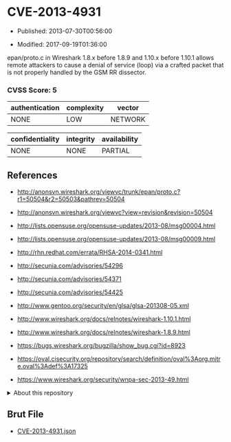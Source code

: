 # CVE-2013-4931

- Published: 2013-07-30T00:56:00

- Modified: 2017-09-19T01:36:00

epan/proto.c in Wireshark 1.8.x before 1.8.9 and 1.10.x before 1.10.1 allows remote attackers to cause a denial of service (loop) via a crafted packet that is not properly handled by the GSM RR dissector.

### CVSS Score: **5**

| authentication | complexity | vector |
| --- | --- | --- |
| NONE | LOW | NETWORK |

| confidentiality | integrity | availability |
| --- | --- | --- |
| NONE | NONE | PARTIAL |

## References

* http://anonsvn.wireshark.org/viewvc/trunk/epan/proto.c?r1=50504&r2=50503&pathrev=50504

* http://anonsvn.wireshark.org/viewvc?view=revision&revision=50504

* http://lists.opensuse.org/opensuse-updates/2013-08/msg00004.html

* http://lists.opensuse.org/opensuse-updates/2013-08/msg00009.html

* http://rhn.redhat.com/errata/RHSA-2014-0341.html

* http://secunia.com/advisories/54296

* http://secunia.com/advisories/54371

* http://secunia.com/advisories/54425

* http://www.gentoo.org/security/en/glsa/glsa-201308-05.xml

* http://www.wireshark.org/docs/relnotes/wireshark-1.10.1.html

* http://www.wireshark.org/docs/relnotes/wireshark-1.8.9.html

* https://bugs.wireshark.org/bugzilla/show_bug.cgi?id=8923

* https://oval.cisecurity.org/repository/search/definition/oval%3Aorg.mitre.oval%3Adef%3A17325

* https://www.wireshark.org/security/wnpa-sec-2013-49.html

<details>
<summary>About this repository</summary> 

  This repository is part of the project [Live Hack CVE](https://github.com/Live-Hack-CVE). Main website can be found [www.live-hack.org](https://www.live-hack.org) 
  
  Made by [Sn0wAlice](https://github.com/Sn0wAlice) for the people that care about security and need to have a feed of the latest CVEs. Hope you enjoy it, don't forget to star the repo and follow me on [Twitter](https://twitter.com/Sn0wAlice) and [Github](https://github.com/Sn0wAlice). And that is my [personnal website](https://www.alice-snow.me/)

  - [Home Page](https://github.com/Live-Hack-CVE)
  - [Framework](https://github.com/Live-Hack-CVE/cve-framework)
  - [CVE database](https://github.com/Live-Hack-CVE/full_database)
  - [Changelog](https://github.com/Live-Hack-CVE/Changelog)
</details>

## Brut File

* [CVE-2013-4931.json](https://raw.githubusercontent.com/Live-Hack-CVE/full_database/main/cves/2013/CVE-2013-4931.json)

